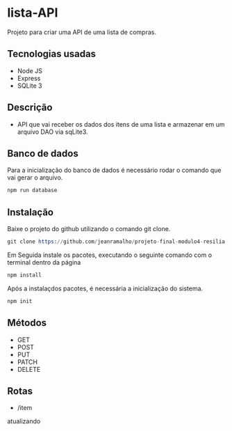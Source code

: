 # lista-API

Projeto para criar uma API de uma lista de compras.

## Tecnologias usadas

* Node JS
* Express
* SQLite 3

## Descrição

* API que vai receber os dados dos itens de uma lista e armazenar em um arquivo DAO via sqLite3.

## Banco de dados

Para a inicialização do banco de dados é necessário rodar o comando que vai gerar o arquivo.

```s
npm run database
```

## Instalação

Baixe o projeto do github utilizando o comando git clone.

```s
git clone https://github.com/jeanramalho/projeto-final-modulo4-resilia.git
```
Em Seguida instale os pacotes, executando o seguinte comando com o terminal dentro da página

```s
npm install
```

Após a instalaçdos pacotes, é necessária a inicialização do sistema.

```s
npm init
```
## Métodos

* GET
* POST
* PUT
* PATCH
* DELETE

## Rotas

* /item


atualizando